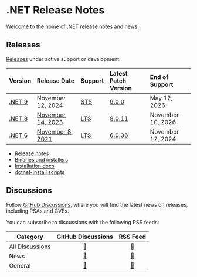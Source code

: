 # .NET Release Notes

Welcome to the home of .NET [release notes](./release-notes/README.md) and [news](https://github.com/dotnet/core/discussions/categories/news).

## Releases

[Releases](./releases.md) under active support or development:

|  Version  | Release Date | Support | Latest Patch Version | End of Support |
| :-- | :-- | :-- | :-- | :-- |
| [.NET 9](release-notes/9.0/README.md) | November 12, 2024 | [STS][policies] | [9.0.0][9.0.0] | May 12, 2026 |
| [.NET 8](release-notes/8.0/README.md) | [November 14, 2023](https://devblogs.microsoft.com/dotnet/announcing-dotnet-8/) | [LTS][policies] | [8.0.11][8.0.11] | November 10, 2026 |
| [.NET 6](release-notes/6.0/README.md) | [November 8, 2021](https://devblogs.microsoft.com/dotnet/announcing-net-6/) | [LTS][policies] | [6.0.36][6.0.36]  | November 12, 2024 |

[9.0.0]: release-notes/9.0/9.0.0/9.0.0.md
[8.0.11]: release-notes/8.0/8.0.11/8.0.11.md
[6.0.36]: release-notes/6.0/6.0.36/6.0.36.md
[policies]: release-policies.md

* [Release notes](./release-notes/README.md)
* [Binaries and installers](https://dotnet.microsoft.com/download/dotnet)
* [Installation docs](https://learn.microsoft.com/dotnet/core/install/)
* [dotnet-install scripts](https://learn.microsoft.com/dotnet/core/tools/dotnet-install-script)

## Discussions

Follow [GitHub Discussions](https://github.com/dotnet/core/discussions), where you will find the latest news on releases, including PSAs and CVEs.

You can subscribe to discussions with the following RSS feeds:

| Category | GitHub Discussions | RSS Feed |
| --- | :--: | :--: |
| All Discussions | [🔗](https://github.com/dotnet/core/discussions) | [🔗](https://github.com/dotnet/core/discussions.atom) |
| News | [🔗](https://github.com/dotnet/core/discussions/categories/news) | [🔗](https://github.com/dotnet/core/discussions/categories/news.atom) |
| General  | [🔗](https://github.com/dotnet/core/discussions/categories/general) | [🔗](https://github.com/dotnet/core/discussions/categories/general.atom) |
